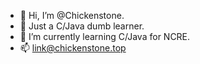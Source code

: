 - 👋 Hi, I’m @Chickenstone.
- 👀 Just a C/Java dumb learner.
- 🌱 I’m currently learning C/Java for NCRE.
- 📫 link@chickenstone.top


<!---
Chickenstone/Chickenstone is a ✨ special ✨ repository because its `README.md` (this file) appears on your GitHub profile.
You can click the Preview link to take a look at your changes.
--->
